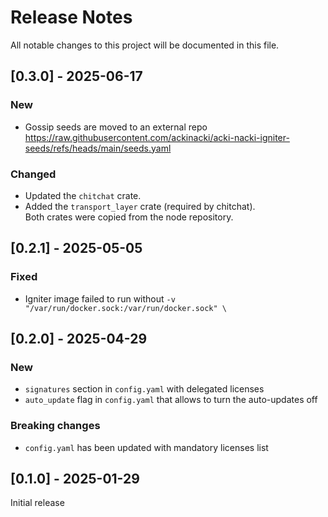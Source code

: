 # Release Notes

All notable changes to this project will be documented in this file.

## [0.3.0] - 2025-06-17

### New
- Gossip seeds are moved to an external repo https://raw.githubusercontent.com/ackinacki/acki-nacki-igniter-seeds/refs/heads/main/seeds.yaml

### Changed
- Updated the `chitchat` crate.
- Added the `transport_layer` crate (required by chitchat).\
  Both crates were copied from the node repository.

## [0.2.1] - 2025-05-05

### Fixed
- Igniter image failed to run without `-v "/var/run/docker.sock:/var/run/docker.sock" \`

## [0.2.0] - 2025-04-29

### New
- `signatures` section in `config.yaml` with delegated licenses
- `auto_update` flag in `config.yaml` that allows to turn the auto-updates off

### Breaking changes
- `config.yaml`  has been updated with mandatory licenses list

## [0.1.0] - 2025-01-29

Initial release

